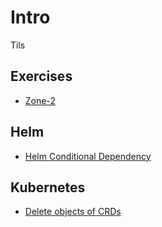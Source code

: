 # Intro
Tils


## Exercises

- [Zone-2](exercies/01-zone-2.MD)

## Helm
- [Helm Conditional Dependency](/helm/01-conditional-dependencies.MD)

## Kubernetes
- [Delete objects of CRDs](K8/01-delete-objects-of-crds.MD)
